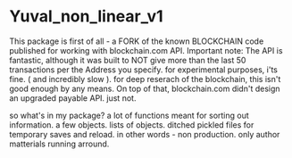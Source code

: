 # Yuval_non_linear_v1

This package is first of all - a FORK of the known BLOCKCHAIN code published for working with blockchain.com API.
Important note:
The API is fantastic, although it was built to NOT give more than the last 50 transactions per the Address you specify.
for experimental purposes, i'ts fine. ( and incredibly slow ).
for deep reserach of the blockchain, this isn't good enough by any means.
On top of that, blockchain.com didn't design an upgraded payable API. just not.

so what's in my package?
a lot of functions meant for sorting out information.
a few objects.
lists of objects.
ditched pickled files for temporary saves and reload.
in other words - non production. only author matterials running arround.
